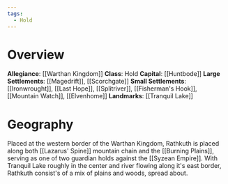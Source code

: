 ```yaml
---
tags:
  - Hold
---
```

# Overview
**Allegiance**: [[Warthan Kingdom]]
**Class**: Hold
**Capital**: [[Huntbode]]
**Large Settlements**: [[Magedrift]], [[Scorchgate]]
**Small Settlements**: [[Ironwrought]], [[Last Hope]], [[Splitriver]], [[Fisherman's Hook]], [[Mountain Watch]], [[Elvenhome]]
**Landmarks**: [[Tranquil Lake]]

# Geography
Placed at the western border of the Warthan Kingdom, Rathkuth is placed along both [[Lazarus' Spine]] mountain chain and the [[Burning Plains]], serving as one of two guardian holds against the [[Syzean Empire]].
With Tranquil Lake roughly in the center and river flowing along it's east border, Rathkuth consist's of a mix of plains and woods, spread about.